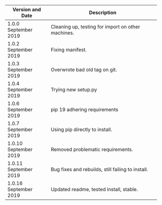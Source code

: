 |Version and Date       | Description           |
|-----------------------|-----------------------|
| 1.0.0<br>September 2019 | Cleaning up, testing for import on other machines. |
| 1.0.2<br>September 2019 | Fixing manifest. |
| 1.0.3<br>September 2019 | Overwrote bad old tag on git. |
| 1.0.4<br>September 2019 | Trying new setup.py |
| 1.0.6<br>September 2019 | pip 19 adhering requirements |
| 1.0.7<br>September 2019 | Using pip directly to install. |
| 1.0.10<br>September 2019 | Removed problematic requirements. |
| 1.0.11<br>September 2019 | Bug fixes and rebuilds, still failing to install. |
| 1.0.16<br>September 2019 | Updated readme, tested install, stable. |
